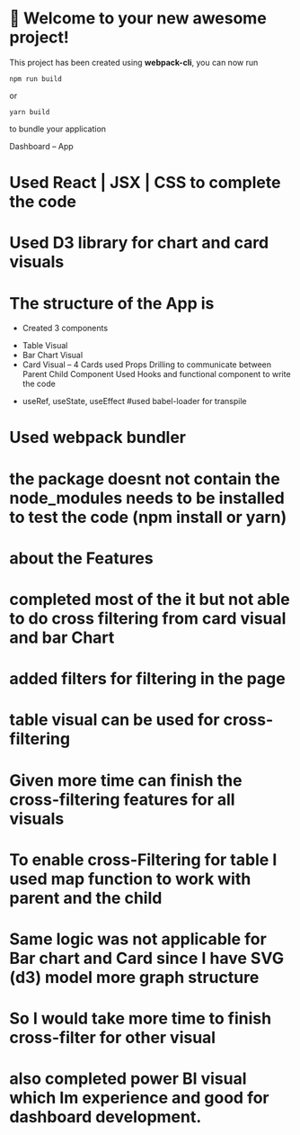 # 🚀 Welcome to your new awesome project!

This project has been created using **webpack-cli**, you can now run
```
npm run build
```
or
```
yarn build
```
to bundle your application

Dashboard – App

# Used React | JSX | CSS to complete the code 
# Used D3 library for chart and card visuals
# The structure of the App is 
- Created 3 components
* Table Visual
* Bar Chart Visual
* Card Visual – 4 Cards
used Props Drilling to communicate between Parent Child Component
Used Hooks and functional component to write the code 	
- useRef, useState, useEffect
#used babel-loader for transpile 
# Used webpack bundler
# the package doesnt not contain the node_modules needs to be installed to test the code (npm install or yarn)


# about the Features
# completed most of the it but not able to do cross filtering from card visual and bar Chart
# added filters for filtering in the page
# table visual can be used for cross-filtering
# Given more time can finish the cross-filtering features for all visuals
# To enable cross-Filtering for table I used map function to work with parent and the child
# Same logic was not applicable for Bar chart and Card since I have SVG (d3) model more graph structure
# So I would take more time to finish cross-filter for other visual 
# also completed power BI visual which Im experience and good for dashboard development.

